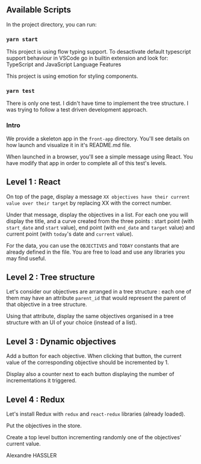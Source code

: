 ## Available Scripts

In the project directory, you can run:

### `yarn start`

This project is using flow typing support.
To desactivate default typescript support behaviour in VSCode go in builtin extension and look for:
TypeScript and JavaScript Language Features

This project is using emotion for styling components.

### `yarn test`

There is only one test. I didn't have time to implement the tree structure.
I was trying to follow a test driven development approach.

### Intro

We provide a skeleton app in the `front-app` directory. You'll see details on how launch and visualize it in it's README.md file.

When launched in a browser, you'll see a simple message using React. You have modify that app in order to complete all of this test's levels.

## Level 1 : React

On top of the page, display a message `XX objectives have their current value over their target` by replacing XX with the correct number.

Under that message, display the objectives in a list. For each one you will display the title, and a curve created from the three points : start point (with `start_date` and `start` value), end point (with `end_date` and `target` value) and current point (with `today`'s date and `current` value).

For the data, you can use the `OBJECTIVES` and `TODAY` constants that are already defined in the file.
You are free to load and use any libraries you may find useful.

## Level 2 : Tree structure

Let's consider our objectives are arranged in a tree structure : each one of them may have an attribute `parent_id` that would represent the parent of that objective in a tree structure.

Using that attribute, display the same objectives organised in a tree structure with an UI of your choice (instead of a list).

## Level 3 : Dynamic objectives

Add a button for each objective. When clicking that button, the current value of the corresponding objective should be incremented by 1.

Display also a counter next to each button displaying the number of incrementations it triggered.

## Level 4 : Redux

Let's install Redux with `redux` and `react-redux` libraries (already loaded).

Put the objectives in the store.

Create a top level button incrementing randomly one of the objectives' current value.

Alexandre HASSLER
